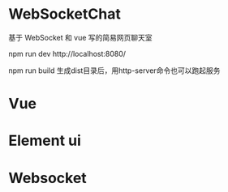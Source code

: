 # WebSocketChat
基于 WebSocket 和 vue 写的简易网页聊天室

npm run dev
http://localhost:8080/

npm run build
生成dist目录后，用http-server命令也可以跑起服务

# Vue 

# Element ui

# Websocket
